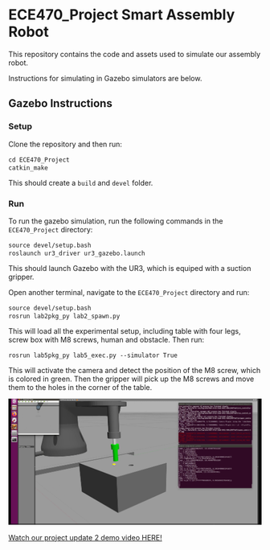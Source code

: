 # ECE470_Project Smart Assembly Robot

This repository contains the code and assets used to simulate our assembly robot.

Instructions for simulating in Gazebo simulators are below.

## Gazebo Instructions
### Setup
Clone the repository and then run:
```
cd ECE470_Project
catkin_make
```

This should create a `build` and `devel` folder.

### Run
To run the gazebo simulation, run the following commands in the `ECE470_Project` directory:
```
source devel/setup.bash
roslaunch ur3_driver ur3_gazebo.launch
```

This should launch Gazebo with the UR3, which is equiped with a suction gripper.

Open another terminal, navigate to the `ECE470_Project` directory and run:

```
source devel/setup.bash
rosrun lab2pkg_py lab2_spawn.py
```
This will load all the experimental setup, including table with four legs, screw box with M8 screws, human and obstacle. Then run:

```
rosrun lab5pkg_py lab5_exec.py --simulator True
```
This will activate the camera and detect the position of the M8 screw, which is colored in green. Then the gripper will pick up the M8 screws and move them to the holes in the corner of the table.

![Demo figure](https://github.com/D-YF/ECE470_Project/blob/main/figures/Project_Update_2_Demo.png)

[Watch our project update 2 demo video HERE!](https://www.youtube.com/watch?v=HnOLIwM2B2o)
